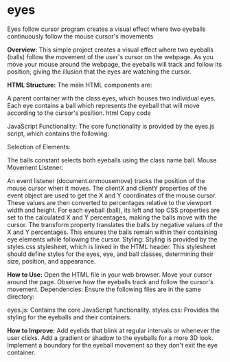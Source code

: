 # eyes
Eyes follow cursor program creates a visual effect where two eyeballs continuously follow the mouse cursor's movements


**Overview:**
This simple project creates a visual effect where two eyeballs (balls) follow the movement of the user's cursor on the webpage. As you move your mouse around the webpage, the eyeballs will track and follow its position, giving the illusion that the eyes are watching the cursor.

**HTML Structure:**
The main HTML components are:

A parent container with the class eyes, which houses two individual eyes.
Each eye contains a ball which represents the eyeball that will move according to the cursor's position.
html
Copy code
<div class="eyes">
    <div class="eye">
        <div class="ball"></div>
    </div>
    <div class="eye">
        <div class="ball"></div>
    </div>
</div>
JavaScript Functionality:
The core functionality is provided by the eyes.js script, which contains the following:

Selection of Elements:

The balls constant selects both eyeballs using the class name ball.
Mouse Movement Listener:

An event listener (document.onmousemove) tracks the position of the mouse cursor when it moves.
The clientX and clientY properties of the event object are used to get the X and Y coordinates of the mouse cursor. These values are then converted to percentages relative to the viewport width and height.
For each eyeball (ball), its left and top CSS properties are set to the calculated X and Y percentages, making the balls move with the cursor.
The transform property translates the balls by negative values of the X and Y percentages. This ensures the balls remain within their containing eye elements while following the cursor.
Styling:
Styling is provided by the styles.css stylesheet, which is linked in the HTML header. This stylesheet should define styles for the eyes, eye, and ball classes, determining their size, position, and appearance.

**How to Use:**
Open the HTML file in your web browser.
Move your cursor around the page.
Observe how the eyeballs track and follow the cursor's movement.
Dependencies:
Ensure the following files are in the same directory:

eyes.js: Contains the core JavaScript functionality.
styles.css: Provides the styling for the eyeballs and their containers.

**How to Improve:**
Add eyelids that blink at regular intervals or whenever the user clicks.
Add a gradient or shadow to the eyeballs for a more 3D look.
Implement a boundary for the eyeball movement so they don't exit the eye container.
